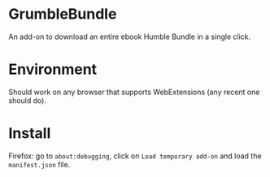 # GrumbleBundle

An add-on to download an entire ebook Humble Bundle in a single click.

# Environment

Should work on any browser that supports WebExtensions (any recent one should
do).

# Install

Firefox: go to `about:debugging`, click on `Load temporary add-on` and load the
`manifest.json` file.
